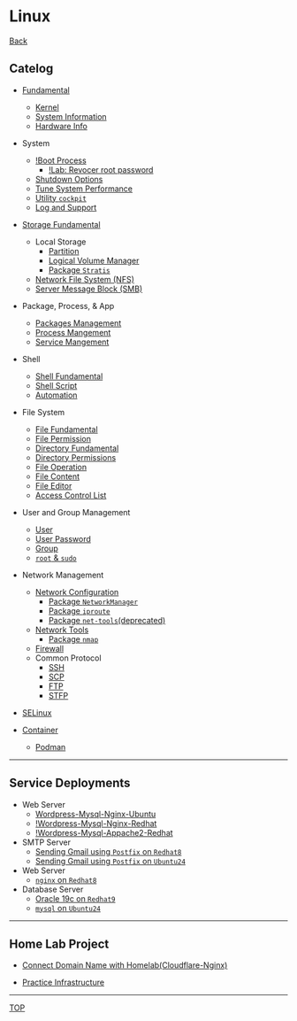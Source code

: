 # Linux

[Back](../../index.md)

## Catelog

- [Fundamental](./fundamental/linux_fundamental/linux_fundamental.md)

  - [Kernel](./fundamental/kernel/kernel.md)
  - [System Information](./fundamental/systeminfo/systeminfo.md)
  - [Hardware Info](./fundamental/hardware/hardware.md)

- System

  - [!Boot Process](./system/boot/boot.md)
    - [!Lab: Revocer root password](./system/recover_root_pwd/recover_root_pwd.md)
  - [Shutdown Options](./system/shutdown/shutdown.md)
  - [Tune System Performance](./system/tune_perform/tune_perform.md)
  - [Utility `cockpit`](./system/cockpit/cockpit.md)
  - [Log and Support](./system/log/log.md)

- [Storage Fundamental](./storage/storage_fun/storage_fun.md)

  - Local Storage
    - [Partition](./storage/partition/partition.md)
    - [Logical Volume Manager](./storage/lvm/lvm.md)
    - [Package `Stratis`](./storage/stratis/stratis.md)
  - [Network File System (NFS)](./storage/nfs/nfs.md)
  - [Server Message Block (SMB)](./storage/samba/samba.md)

- Package, Process, & App

  - [Packages Management](./software/package/package.md)
  - [Process Mangement](./software/process/process.md)
  - [Service Mangement](./software/service/service.md)

- Shell

  - [Shell Fundamental](./shell/shell_fundamental/shell_fundamental.md)
  - [Shell Script](./shell/shell_script/shell_script.md)
  - [Automation](./shell/automation/automation.md)

- File System

  - [File Fundamental](./filesystem/file_fundamental/file_fundamental.md)
  - [File Permission](./filesystem/file_permission/file_permission.md)
  - [Directory Fundamental](./filesystem/directory/directory.md)
  - [Directory Permissions](./filesystem/directory/directory_permission.md)
  - [File Operation](./filesystem/file_operation/file_operation.md)
  - [File Content](./filesystem/file_content/file_content.md)
  - [File Editor](./filesystem/file_editor/file_editor.md)
  - [Access Control List](./filesystem/acl/acl.md)

- User and Group Management

  - [User](./user_group/user/user.md)
  - [User Password](./user_group/pwd/pwd.md)
  - [Group](./user_group/group/group.md)
  - [`root` & `sudo`](./user_group/root_sudo/root_sudo.md)

- Network Management

  - [Network Configuration](./network/network_config/network_config.md)
    - [Package `NetworkManager`](./network/NetworkManager/NetworkManager.md)
    - [Package `iproute`](./network/iproute/iproute.md)
    - [Package `net-tools`(deprecated)](./network/net-tools/net-tools.md)
  - [Network Tools](./network/network_tool/network_tool.md)
    - [Package `nmap`](./network/nmap/nmap.md)
  - [Firewall](./network/firewall/firewall.md)
  - Common Protocol
    - [SSH](./network/ssh/ssh.md)
    - [SCP](./network/scp/scp.md)
    - [FTP](./network/ftp/ftp.md)
    - [STFP](./project/stfp/stfp.md)

- [SELinux](./selinux/selinux/selinux.md)
- [Container](./container/container/container.md)
  - [Podman](./container/podman/podman.md)

---

## Service Deployments

- Web Server
  - [Wordpress-Mysql-Nginx-Ubuntu](./project/wordpress_mysql_nginx_ubuntu.md)
  - [!Wordpress-Mysql-Nginx-Redhat](./project/wordpress_mysql_nginx_redhat.md)
  - [!Wordpress-Mysql-Appache2-Redhat](./project/wordpress_mysql_appache2_redhat.md)
- SMTP Server
  - [Sending Gmail using `Postfix` on `Redhat8`](./project/gmail-postfix-redhat8/gmail-postfix-redhat8.md)
  - [Sending Gmail using `Postfix` on `Ubuntu24`](./project/gmail-postfix-ubuntu24/gmail-postfix-ubuntu24.md)
- Web Server
  - [`nginx` on `Redhat8`](./server_web/nginx-redhat8/nginx-redhat8.md)
- Database Server
  - [Oracle 19c on `Redhat9`](./server_db/orcl19_redhat9/orcl19_redhat9.md)
  - [`mysql` on `Ubuntu24`](./server_db/mysql_ubuntu24/mysql_ubuntu24.md)

---

## Home Lab Project

- [Connect Domain Name with Homelab(Cloudflare-Nginx)](./homelab/cloudflare_dns_tunnel/cloudflare_dns_tunnel.md)

- [Practice Infrastructure](./infrastructure/infrastructure.md)

---

[TOP](#linux)
